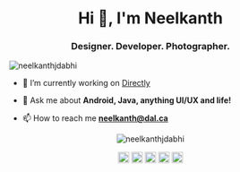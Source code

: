 <h1 align="center">Hi 👋, I'm Neelkanth</h1>
<h3 align="center">Designer. Developer. Photographer.</h3>
<p align="left"> <img src="https://komarev.com/ghpvc/?username=neelkanthjdabhi" alt="neelkanthjdabhi" /> </p>

- 🔭 I’m currently working on [Directly](https://github.com/neelkanthjdabhi/Directly)

- 💬 Ask me about **Android, Java, anything UI/UX and life!**

- 📫 How to reach me **neelkanth@dal.ca**

<p align="center"> <img src="https://github-readme-stats.vercel.app/api?username=neelkanthjdabhi&show_icons=true" alt="neelkanthjdabhi" />

<p align="center">
 <a href="https://play.google.com/store/apps/dev?id=6046192430595446165" target="blank"><img align="center" src="https://cdn.jsdelivr.net/npm/simple-icons@3.0.1/icons/googleplay.svg" alt="neelkanthjdabhi" height="20" width="20" /></a>
<a href="https://twitter.com/neelkanthjdabhi" target="blank"><img align="center" src="https://cdn.jsdelivr.net/npm/simple-icons@3.0.1/icons/twitter.svg" alt="neelkanthjdabhi" height="20" width="20" /></a>
<a href="https://linkedin.com/in/neelkanthjdabhi" target="blank"><img align="center" src="https://cdn.jsdelivr.net/npm/simple-icons@3.0.1/icons/linkedin.svg" alt="neelkanthjdabhi" height="20" width="20" /></a>
<a href="https://fb.com/neelkanthjdabhi" target="blank"><img align="center" src="https://cdn.jsdelivr.net/npm/simple-icons@3.0.1/icons/facebook.svg" alt="neelkanthjdabhi" height="20" width="20" /></a>
<a href="https://instagram.com/neelkanthjdabhi" target="blank"><img align="center" src="https://cdn.jsdelivr.net/npm/simple-icons@3.0.1/icons/instagram.svg" alt="neelkanthjdabhi" height="20" width="20" /></a>
</p>
